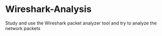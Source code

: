 # Wireshark-Analysis
Study and use the Wireshark packet analyzer tool and try to analyze the network packets

